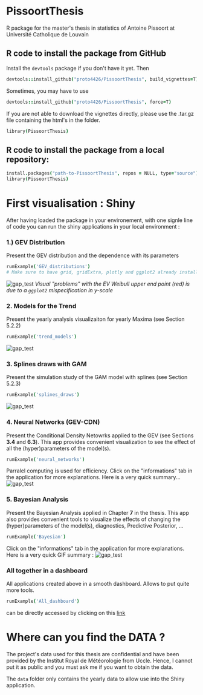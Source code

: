 # PissoortThesis
R package for the master's thesis in statistics of Antoine Pissoort at Université Catholique de Louvain

## R code to install the package from GitHub
Install the `devtools` package if you don't have it yet. Then 

```coffee
devtools::install_github("proto4426/PissoortThesis", build_vignettes=T)
```

Sometimes, you may have to use 

```coffee
devtools::install_github("proto4426/PissoortThesis", force=T)
```

If you are not able to download the vignettes directly, please use the .tar.gz file containing the html's in the folder.

```coffee
library(PissoortThesis)
```

## R code to install the package from a local repository:

```coffee
install.packages("path-to-PissoortThesis", repos = NULL, type="source")
library(PissoortThesis)
```


# First visualisation : Shiny

After having loaded the package in your environement, with one signle line of code you can run the shiny applications in your local environment : 

### 1.) GEV Distribution 
Present the GEV distribution and the dependence with its parameters
```coffee
runExample('GEV_distributions') 
# Make sure to have grid, gridExtra, plotly and ggplot2 already installed
```
![gap_test](https://github.com/proto4426/LaTeX_new/blob/master/gif/gev_distrib.gif)
*Visual "problems" with the EV Weibull upper end point (red) is due to a `ggplot2` mispecification in y-scale*


### 2. Models for the Trend
Present the yearly analysis visualizaiton for yearly Maxima (see Section 5.2.2)
```coffee
runExample('trend_models')  
```
![gap_test](https://github.com/proto4426/LaTeX_new/blob/master/gif/trend_models.gif)

### 3. Splines draws with GAM 
Present the simulation study of the GAM model with splines (see Section 5.2.3)
```coffee
runExample('splines_draws') 
```
![gap_test](https://github.com/proto4426/LaTeX_new/blob/master/gif/splines.gif)

### 4. Neural Networks (GEV-CDN)
Present the Conditional Density Netowrks applied to the GEV (see Sections **3.4** and  **6.3**). This app provides convenient visualization to see the effect of all the (hyper)parameters of the model(s).  
```coffee
runExample('neural_networks') 
```
Parralel computing is used for efficiency. Click on the "informations" tab in the application for more explanations. Here is a very quick summary...
![gap_test](https://github.com/proto4426/LaTeX_new/blob/master/gif/NN_small.gif)


### 5. Bayesian Analysis
Present the Bayesian Analysis applied in Chapter **7** in the thesis. This app also provides convenient tools to visualize the effects of changing the (hyper)parameters of the model(s), diagnostics, Predictive Posterior, ... 
```coffee
runExample('Bayesian') 
```
Click on the "informations" tab in the application for more explanations. Here is a very quick GIF summary :
![gap_test](https://github.com/proto4426/LaTeX_new/blob/master/gif/Bayes.gif)


### All together in a dashboard 
All applications created above in a smooth dashboard. Allows to put quite more tools. 
```coffee
runExample('All_dashboard') 
```
can be directly accessed by clicking on this [link](https://proto4426.shinyapps.io/All_dashboard/)



# Where can you find the DATA ? 

The project's data used for this thesis are confidential and have been provided by the Institut Royal de Météorologie from Uccle. Hence, I cannot put it as public and you must ask me if you want to obtain the data. 

The `data` folder only contains the yearly data to allow use into the Shiny application. 
